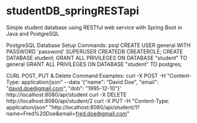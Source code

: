 # studentDB_springRESTapi
Simple student database using RESTful web service with Spring Boot in Java and PostgreSQL

PostgreSQL Database Setup Commands:
psql
CREATE USER general WITH PASSWORD 'password' SUPERUSER CREATEDB CREATEROLE;
CREATE DATABASE student;
GRANT ALL PRIVILEGES ON DATABASE "student" TO general
GRANT ALL PRIVILEGES ON DATABASE "student" TO postgres;

CURL POST, PUT & Delete Command Examples:
curl -X POST -H "Content-Type: application/json" --data '{"name": "David Doe", "email": "david.doe@gmail.com", "dob": "1995-12-10"}' http://localhost:8080/api/student
curl -X DELETE http://localhost:8080/api/student/2
curl -X PUT -H "Content-Type: application/json" "http://localhost:8080/api/student/1?name=Fred%20Doe&email=fred.doe@gmail.com"
